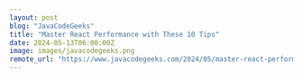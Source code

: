 ```yaml
---
layout: post
blog: "JavaCodeGeeks"
title: "Master React Performance with These 10 Tips"
date: 2024-05-13T06:00:00Z
image: images/javacodegeeks.png
remote_url: "https://www.javacodegeeks.com/2024/05/master-react-performance-with-these-10-tips.html"
---
```

